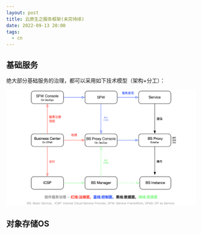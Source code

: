 ```yaml
---
layout: post
title: 云原生之服务框架(未完待续)
date: 2022-09-13 20:00
tags:
  - cn
---
```


## 基础服务
绝大部分基础服务的治理，都可以采用如下技术模型（架构+分工）：

![pict](https://raw.githubusercontent.com/niean/niean.github.io/master/images/20220913/sfw-universals.png)


## 对象存储OS
